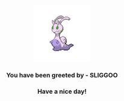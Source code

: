 <p align="center">
            <img src="https://raw.githubusercontent.com/PokeAPI/sprites/master/sprites/pokemon/705.png" width="150" height="150">
          </p>
          <h3 align="center">You have been greeted by - <b>SLIGGOO</b></h3>
          <h3 align="center">Have a nice day!</h3>
